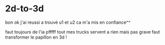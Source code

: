 # 2d-to-3d

bon ok j'ai reussi a trouvé u1 et u2 ca m'a mis en confiance^^

faut toujours de l'ia pfffff tout mes trucks servent a rien mais pas grave faut transformer le papillon en 3d !
